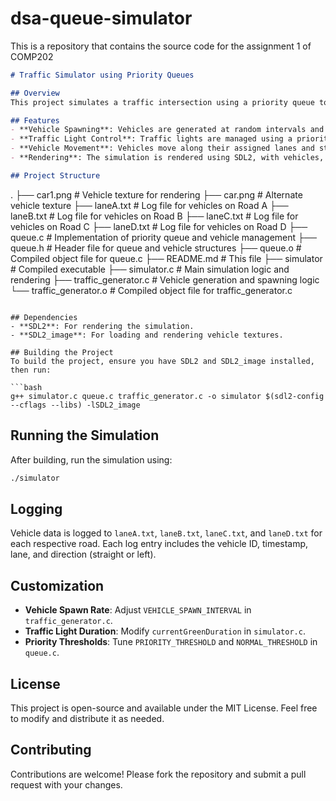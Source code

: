 # dsa-queue-simulator
This is a repository that contains the source code for the assignment 1 of COMP202


```markdown
# Traffic Simulator using Priority Queues

## Overview
This project simulates a traffic intersection using a priority queue to manage vehicle movement and traffic light control. The simulation is built using SDL2 for rendering and includes features such as vehicle spawning, traffic light management, and vehicle redirection at intersections.

## Features
- **Vehicle Spawning**: Vehicles are generated at random intervals and assigned to one of four roads (A, B, C, D).
- **Traffic Light Control**: Traffic lights are managed using a priority queue, with higher priority given to lanes with more waiting vehicles.
- **Vehicle Movement**: Vehicles move along their assigned lanes and stop at red lights. They can also be redirected at intersections based on predefined rules.
- **Rendering**: The simulation is rendered using SDL2, with vehicles, traffic lights, and road markings displayed in real-time.

## Project Structure
```
.
├── car1.png             # Vehicle texture for rendering
├── car.png              # Alternate vehicle texture
├── laneA.txt            # Log file for vehicles on Road A
├── laneB.txt            # Log file for vehicles on Road B
├── laneC.txt            # Log file for vehicles on Road C
├── laneD.txt            # Log file for vehicles on Road D
├── queue.c              # Implementation of priority queue and vehicle management
├── queue.h              # Header file for queue and vehicle structures
├── queue.o              # Compiled object file for queue.c
├── README.md            # This file
├── simulator            # Compiled executable
├── simulator.c          # Main simulation logic and rendering
├── traffic_generator.c  # Vehicle generation and spawning logic
└── traffic_generator.o  # Compiled object file for traffic_generator.c
```

## Dependencies
- **SDL2**: For rendering the simulation.
- **SDL2_image**: For loading and rendering vehicle textures.

## Building the Project
To build the project, ensure you have SDL2 and SDL2_image installed, then run:

```bash
g++ simulator.c queue.c traffic_generator.c -o simulator $(sdl2-config --cflags --libs) -lSDL2_image
```

## Running the Simulation
After building, run the simulation using:

```bash
./simulator
```

## Logging
Vehicle data is logged to `laneA.txt`, `laneB.txt`, `laneC.txt`, and `laneD.txt` for each respective road. Each log entry includes the vehicle ID, timestamp, lane, and direction (straight or left).

## Customization
- **Vehicle Spawn Rate**: Adjust `VEHICLE_SPAWN_INTERVAL` in `traffic_generator.c`.
- **Traffic Light Duration**: Modify `currentGreenDuration` in `simulator.c`.
- **Priority Thresholds**: Tune `PRIORITY_THRESHOLD` and `NORMAL_THRESHOLD` in `queue.c`.

## License
This project is open-source and available under the MIT License. Feel free to modify and distribute it as needed.

## Contributing
Contributions are welcome! Please fork the repository and submit a pull request with your changes.
```